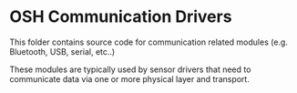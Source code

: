 # OSH Communication Drivers

This folder contains source code for communication related modules (e.g. Bluetooth, USB, serial, etc..)

These modules are typically used by sensor drivers that need to communicate data via one or more physical layer and transport.
